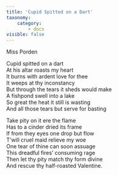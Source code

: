 ```yaml
---
title: 'Cupid Spitted on a Dart'
taxonomy:
    category:
        - docs
visible: false
---
```


<div class="author">Miss Porden</div>

Cupid spitted on a dart  
At his altar roasts my heart  
It burns with ardent love for thee  
It weeps at thy inconstancy  
But through the tears it sheds would make  
A fishpond swell into a lake  
So great the heat it still is wasting  
And all those tears but serve for basting  

Take pity on it ere the flame  
Has to a cinder dried its frame  
If from they eyes one drop but flow  
T’will cruel maid relieve my woe  
One tear of thine can soon assuage  
This dreadful fires’ consuming rage  
Then let thy pity match thy form divine  
And rescue thy half-roasted Valentine.